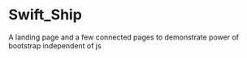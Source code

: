 # Swift_Ship
A landing page and a few connected pages to demonstrate power of bootstrap independent of js

